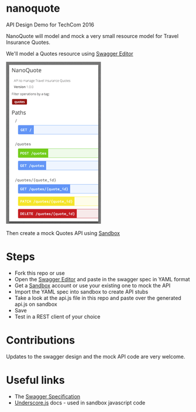 # nanoquote
API Design Demo for TechCom 2016

NanoQuote will model and mock a very small resource model for Travel Insurance Quotes. 

We'll model a Quotes resource using [Swagger Editor](http://editor.swagger.io/)

![Swagger UI](swagger.png)

Then create a mock Quotes API using [Sandbox](http://getsandbox.com)

# Steps
* Fork this repo or use 
* Open the [Swagger Editor](http://editor.swagger.io/) and paste in the swagger spec in YAML format
* Get a [Sandbox](http://getsandbox.com) account or use your existing one to mock the API
 * Import the YAML spec into sandbox to create API stubs
 * Take a look at the api.js file in this repo and paste over the generated api.js on sandbox
 * Save 
* Test in a REST client of your choice

# Contributions
Updates to the swagger design and the mock API code are very welcome.  

# Useful links
* The [Swagger Specification](http://swagger.io/specification/)
* [Underscore.js](https://lodash.com/docs) docs - used in sandbox javascript code 

